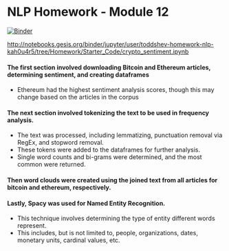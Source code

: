 # NLP Homework - Module 12

[![Binder](https://mybinder.org/badge_logo.svg)](https://mybinder.org/v2/gh/toddshev/homework-NLP/main?filepath=https%3A%2F%2Fgithub.com%2Ftoddshev%2Fhomework-NLP%2Fblob%2Fmain%2FHomework%2FStarter_Code%2Fcrypto_sentiment.ipynb)

http://notebooks.gesis.org/binder/jupyter/user/toddshev-homework-nlp-kah0u4r5/tree/Homework/Starter_Code/crypto_sentiment.ipynb

#### The first section involved downloading Bitcoin and Ethereum articles, determining sentiment, and creating dataframes
* Ethereum had the highest sentiment analysis scores, though this may change based on the articles in the corpus

#### The next section involved tokenizing the text to be used in frequency analysis.
* The text was processed, including lemmatizing, punctuation removal via RegEx, and stopword removal.  
* These tokens were added to the dataframes for further analysis. 
* Single word counts and bi-grams were determined, and the most common were returned.

#### Then word clouds were created using the joined text from all articles for bitcoin and ethereum, respectively.

#### Lastly, Spacy was used for Named Entity Recognition.
* This technique involves determining the type of entity different words represent.  
* This includes, but is not limited to, people, organizations, dates, monetary units, cardinal values, etc.
